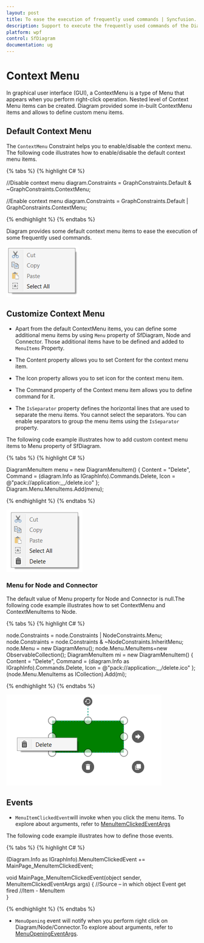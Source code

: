 ```yaml
---
layout: post
title: To ease the execution of frequently used commands | Syncfusion.
description: Support to execute the frequently used commands of the Diagram control as menu items of the context menu.
platform: wpf
control: SfDiagram
documentation: ug
---
```


# Context Menu

In graphical user interface (GUI), a ContextMenu is a type of Menu that appears when you perform right-click operation. Nested level of Context Menu items can be created. Diagram provided some in-built ContextMenu items and allows to define custom menu items.

## Default Context Menu

The `ContextMenu` Constraint helps you to enable/disable the context menu. The following code illustrates how to enable/disable the default context menu items.

{% tabs %}
{% highlight C# %}

//Disable context menu
diagram.Constraints = GraphConstraints.Default & ~GraphConstraints.ContextMenu;

//Enable context menu
diagram.Constraints = GraphConstraints.Default | GraphConstraints.ContextMenu;

{% endhighlight %}
{% endtabs %}

Diagram provides some default context menu items to ease the execution of some frequently used commands. 

![Default Menu](Context-Menu_images/Context-Menu_img1.png)


## Customize Context Menu

* Apart from the default ContextMenu items, you can define some additional menu items by using `Menu` property of SfDiagram, Node and Connector. Those additional items have to be defined and added to `MenuItems` Property. 

* The Content property allows you to set Content for the context menu item.

* The Icon property allows you to set icon for the context menu item.

* The Command property of the Context menu item allows you to define command for it.

* The `IsSeparator` property defines the horizontal lines that are used to separate the menu items. You cannot select the separators. You can enable separators to group the menu items using the `IsSeparator` property.

The following code example illustrates how to add custom context menu items to Menu property of SfDiagram.

{% tabs %}
{% highlight C# %}

DiagramMenuItem menu = new DiagramMenuItem() 
	{
		Content = "Delete", 
		Command = (diagram.Info as IGraphInfo).Commands.Delete,
		Icon = @"pack://application:,,,/delete.ico"
	};
Diagram.Menu.MenuItems.Add(menu);

{% endhighlight %}
{% endtabs %}

![Custom Menu](Context-Menu_images/Context-Menu_img2.png)

### Menu for Node and Connector

The default value of Menu property for Node and Connector is null.The following code example illustrates how to set ContextMenu and ContextMenuItems to Node.

{% tabs %}
{% highlight C# %}

node.Constraints = node.Constraints | NodeConstraints.Menu;
node.Constraints = node.Constraints & ~NodeConstraints.InheritMenu;
node.Menu = new DiagramMenu();
node.Menu.MenuItems=new ObservableCollection<DiagramMenuItem>();
DiagramMenuItem mi = new DiagramMenuItem()
{
	Content = "Delete",
	Command = (diagram.Info as IGraphInfo).Commands.Delete,
	Icon = @"pack://application:,,,/delete.ico"
};
(node.Menu.MenuItems as ICollection<DiagramMenuItem>).Add(mi);

{% endhighlight %}
{% endtabs %}

![Node Custom Menu](Context-Menu_images/Context-Menu_img3.png)

## Events

* `MenuItemClickedEvent`will invoke when you click the menu items. To explore about arguments, refer to [MenuItemClickedEventArgs](https://help.syncfusion.com/cr/cref_files/wpf/Syncfusion.SfDiagram.WPF~Syncfusion.UI.Xaml.Diagram.MenuItemClickedEventArgs.html)

The following code example illustrates how to define those events.

{% tabs %}
{% highlight C# %}

(Diagram.Info as IGraphInfo).MenuItemClickedEvent += MainPage_MenuItemClickedEvent;

void MainPage_MenuItemClickedEvent(object sender, MenuItemClickedEventArgs args)
{
	//Source – in which object Event get fired
    //Item - MenuItem     
}

{% endhighlight %}
{% endtabs %}

* `MenuOpening` event will notify when you perform right click on Diagram/Node/Connector.To explore about arguments, refer to [MenuOpeningEventArgs](https://help.syncfusion.com/cr/cref_files/wpf/Syncfusion.SfDiagram.WPF~Syncfusion.UI.Xaml.Diagram.MenuOpeningEventArgs.html).
